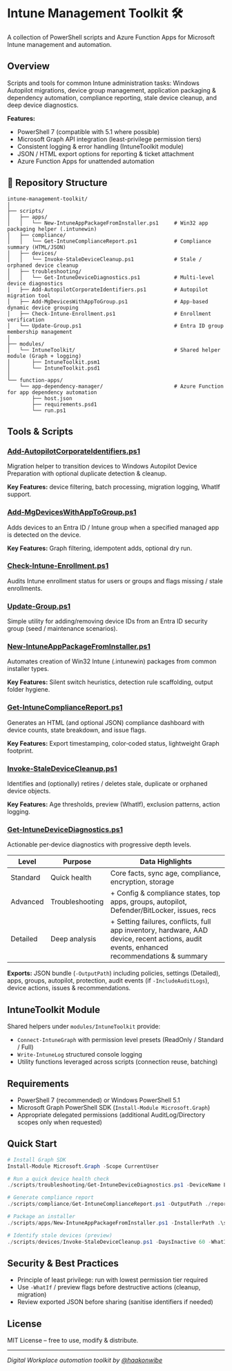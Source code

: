# Intune Management Toolkit 🛠️

A collection of PowerShell scripts and Azure Function Apps for Microsoft Intune management and automation.

## Overview

Scripts and tools for common Intune administration tasks: Windows Autopilot migrations, device group management, application packaging & dependency automation, compliance reporting, stale device cleanup, and deep device diagnostics.

**Features:**
- PowerShell 7 (compatible with 5.1 where possible)
- Microsoft Graph API integration (least-privilege permission tiers)
- Consistent logging & error handling (IntuneToolkit module)
- JSON / HTML export options for reporting & ticket attachment
- Azure Function Apps for unattended automation

## 📁 Repository Structure
```
intune-management-toolkit/
│
├── scripts/
│   ├── apps/
│   │   └── New-IntuneAppPackageFromInstaller.ps1     # Win32 app packaging helper (.intunewin)
│   ├── compliance/
│   │   └── Get-IntuneComplianceReport.ps1            # Compliance summary (HTML/JSON)
│   ├── devices/
│   │   └── Invoke-StaleDeviceCleanup.ps1             # Stale / orphaned device cleanup
│   ├── troubleshooting/
│   │   └── Get-IntuneDeviceDiagnostics.ps1           # Multi‑level device diagnostics
│   ├── Add-AutopilotCorporateIdentifiers.ps1         # Autopilot migration tool
│   ├── Add-MgDevicesWithAppToGroup.ps1               # App‑based dynamic device grouping
│   ├── Check-Intune-Enrollment.ps1                   # Enrollment verification
│   └── Update-Group.ps1                              # Entra ID group membership management
│
├── modules/
│   └── IntuneToolkit/                                # Shared helper module (Graph + logging)
│       ├── IntuneToolkit.psm1
│       └── IntuneToolkit.psd1
│
└── function-apps/
    └── app-dependency-manager/                       # Azure Function for app dependency automation
        ├── host.json
        ├── requirements.psd1
        └── run.ps1
```

## Tools & Scripts

### [Add-AutopilotCorporateIdentifiers.ps1](./scripts/Add-AutopilotCorporateIdentifiers.ps1)
Migration helper to transition devices to Windows Autopilot Device Preparation with optional duplicate detection & cleanup.

**Key Features:** device filtering, batch processing, migration logging, WhatIf support.

### [Add-MgDevicesWithAppToGroup.ps1](./scripts/Add-MgDevicesWithAppToGroup.ps1)
Adds devices to an Entra ID / Intune group when a specified managed app is detected on the device.

**Key Features:** Graph filtering, idempotent adds, optional dry run.

### [Check-Intune-Enrollment.ps1](./scripts/Check-Intune-Enrollment.ps1)
Audits Intune enrollment status for users or groups and flags missing / stale enrollments.

### [Update-Group.ps1](./scripts/Update-Group.ps1)
Simple utility for adding/removing device IDs from an Entra ID security group (seed / maintenance scenarios).

### [New-IntuneAppPackageFromInstaller.ps1](./scripts/apps/New-IntuneAppPackageFromInstaller.ps1)
Automates creation of Win32 Intune (.intunewin) packages from common installer types.

**Key Features:** Silent switch heuristics, detection rule scaffolding, output folder hygiene.

### [Get-IntuneComplianceReport.ps1](./scripts/compliance/Get-IntuneComplianceReport.ps1)
Generates an HTML (and optional JSON) compliance dashboard with device counts, state breakdown, and issue flags.

**Key Features:** Export timestamping, color‑coded status, lightweight Graph footprint.

### [Invoke-StaleDeviceCleanup.ps1](./scripts/devices/Invoke-StaleDeviceCleanup.ps1)
Identifies and (optionally) retires / deletes stale, duplicate or orphaned device objects.

**Key Features:** Age thresholds, preview (WhatIf), exclusion patterns, action logging.

### [Get-IntuneDeviceDiagnostics.ps1](./scripts/troubleshooting/Get-IntuneDeviceDiagnostics.ps1)
Actionable per‑device diagnostics with progressive depth levels.

| Level | Purpose | Data Highlights |
|-------|---------|-----------------|
| Standard | Quick health | Core facts, sync age, compliance, encryption, storage |
| Advanced | Troubleshooting | + Config & compliance states, top apps, groups, autopilot, Defender/BitLocker, issues, recs |
| Detailed | Deep analysis | + Setting failures, conflicts, full app inventory, hardware, AAD device, recent actions, audit events, enhanced recommendations & summary |

**Exports:** JSON bundle (`-OutputPath`) including policies, settings (Detailed), apps, groups, autopilot, protection, audit events (if `-IncludeAuditLogs`), device actions, issues & recommendations.

## IntuneToolkit Module
Shared helpers under `modules/IntuneToolkit` provide:
- `Connect-IntuneGraph` with permission level presets (ReadOnly / Standard / Full)
- `Write-IntuneLog` structured console logging
- Utility functions leveraged across scripts (connection reuse, batching)

## Requirements
- PowerShell 7 (recommended) or Windows PowerShell 5.1
- Microsoft Graph PowerShell SDK (`Install-Module Microsoft.Graph`)
- Appropriate delegated permissions (additional AuditLog/Directory scopes only when requested)

## Quick Start
```powershell
# Install Graph SDK
Install-Module Microsoft.Graph -Scope CurrentUser

# Run a quick device health check
./scripts/troubleshooting/Get-IntuneDeviceDiagnostics.ps1 -DeviceName LAPTOP-123

# Generate compliance report
./scripts/compliance/Get-IntuneComplianceReport.ps1 -OutputPath ./reports

# Package an installer
./scripts/apps/New-IntuneAppPackageFromInstaller.ps1 -InstallerPath .\setup.exe -OutputPath .\out

# Identify stale devices (preview)
./scripts/devices/Invoke-StaleDeviceCleanup.ps1 -DaysInactive 60 -WhatIf
```

## Security & Best Practices
- Principle of least privilege: run with lowest permission tier required
- Use `-WhatIf` / preview flags before destructive actions (cleanup, migration)
- Review exported JSON before sharing (sanitise identifiers if needed)

## License
MIT License – free to use, modify & distribute.

---
*Digital Workplace automation toolkit by [@haakonwibe](https://github.com/haakonwibe)*
